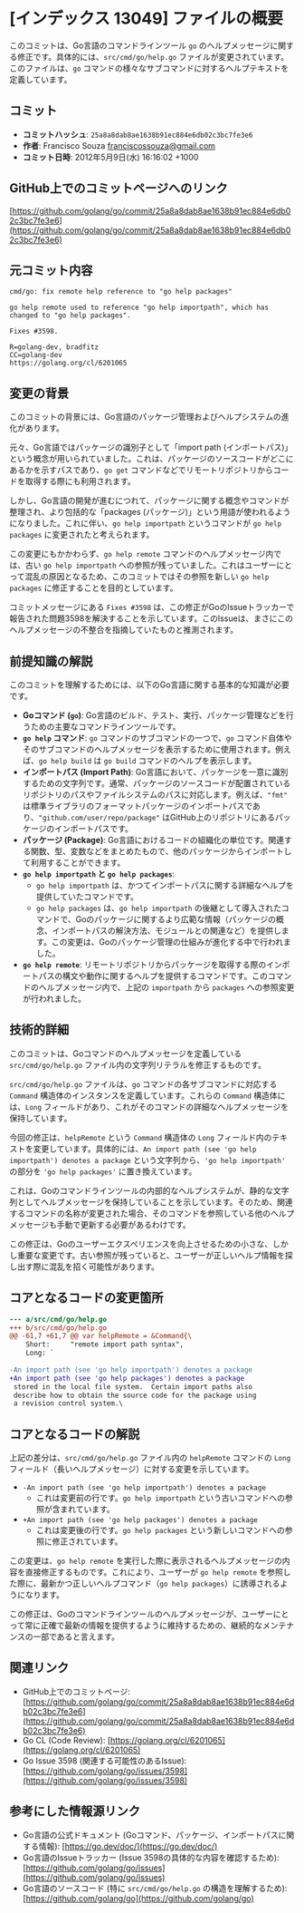 # [インデックス 13049] ファイルの概要

このコミットは、Go言語のコマンドラインツール `go` のヘルプメッセージに関する修正です。具体的には、`src/cmd/go/help.go` ファイルが変更されています。このファイルは、`go` コマンドの様々なサブコマンドに対するヘルプテキストを定義しています。

## コミット

*   **コミットハッシュ**: `25a8a8dab8ae1638b91ec884e6db02c3bc7fe3e6`
*   **作者**: Francisco Souza <franciscossouza@gmail.com>
*   **コミット日時**: 2012年5月9日(水) 16:16:02 +1000

## GitHub上でのコミットページへのリンク

[https://github.com/golang/go/commit/25a8a8dab8ae1638b91ec884e6db02c3bc7fe3e6](https://github.com/golang/go/commit/25a8a8dab8ae1638b91ec884e6db02c3bc7fe3e6)

## 元コミット内容

```
cmd/go: fix remote help reference to "go help packages"

go help remote used to reference "go help importpath", which has
changed to "go help packages".

Fixes #3598.

R=golang-dev, bradfitz
CC=golang-dev
https://golang.org/cl/6201065
```

## 変更の背景

このコミットの背景には、Go言語のパッケージ管理およびヘルプシステムの進化があります。

元々、Go言語ではパッケージの識別子として「import path (インポートパス)」という概念が用いられていました。これは、パッケージのソースコードがどこにあるかを示すパスであり、`go get` コマンドなどでリモートリポジトリからコードを取得する際にも利用されます。

しかし、Go言語の開発が進むにつれて、パッケージに関する概念やコマンドが整理され、より包括的な「packages (パッケージ)」という用語が使われるようになりました。これに伴い、`go help importpath` というコマンドが `go help packages` に変更されたと考えられます。

この変更にもかかわらず、`go help remote` コマンドのヘルプメッセージ内では、古い `go help importpath` への参照が残っていました。これはユーザーにとって混乱の原因となるため、このコミットではその参照を新しい `go help packages` に修正することを目的としています。

コミットメッセージにある `Fixes #3598` は、この修正がGoのIssueトラッカーで報告された問題3598を解決することを示しています。このIssueは、まさにこのヘルプメッセージの不整合を指摘していたものと推測されます。

## 前提知識の解説

このコミットを理解するためには、以下のGo言語に関する基本的な知識が必要です。

*   **Goコマンド (`go`)**: Go言語のビルド、テスト、実行、パッケージ管理などを行うための主要なコマンドラインツールです。
*   **`go help` コマンド**: `go` コマンドのサブコマンドの一つで、`go` コマンド自体やそのサブコマンドのヘルプメッセージを表示するために使用されます。例えば、`go help build` は `go build` コマンドのヘルプを表示します。
*   **インポートパス (Import Path)**: Go言語において、パッケージを一意に識別するための文字列です。通常、パッケージのソースコードが配置されているリポジトリのパスやファイルシステムのパスに対応します。例えば、`"fmt"` は標準ライブラリのフォーマットパッケージのインポートパスであり、`"github.com/user/repo/package"` はGitHub上のリポジトリにあるパッケージのインポートパスです。
*   **パッケージ (Package)**: Go言語におけるコードの組織化の単位です。関連する関数、型、変数などをまとめたもので、他のパッケージからインポートして利用することができます。
*   **`go help importpath` と `go help packages`**:
    *   `go help importpath` は、かつてインポートパスに関する詳細なヘルプを提供していたコマンドです。
    *   `go help packages` は、`go help importpath` の後継として導入されたコマンドで、Goのパッケージに関するより広範な情報（パッケージの概念、インポートパスの解決方法、モジュールとの関連など）を提供します。この変更は、Goのパッケージ管理の仕組みが進化する中で行われました。
*   **`go help remote`**: リモートリポジトリからパッケージを取得する際のインポートパスの構文や動作に関するヘルプを提供するコマンドです。このコマンドのヘルプメッセージ内で、上記の `importpath` から `packages` への参照変更が行われました。

## 技術的詳細

このコミットは、Goコマンドのヘルプメッセージを定義している `src/cmd/go/help.go` ファイル内の文字列リテラルを修正するものです。

`src/cmd/go/help.go` ファイルは、`go` コマンドの各サブコマンドに対応する `Command` 構造体のインスタンスを定義しています。これらの `Command` 構造体には、`Long` フィールドがあり、これがそのコマンドの詳細なヘルプメッセージを保持しています。

今回の修正は、`helpRemote` という `Command` 構造体の `Long` フィールド内のテキストを変更しています。具体的には、`An import path (see 'go help importpath') denotes a package` という文字列から、`'go help importpath'` の部分を `'go help packages'` に置き換えています。

これは、Goのコマンドラインツールの内部的なヘルプシステムが、静的な文字列としてヘルプメッセージを保持していることを示しています。そのため、関連するコマンドの名称が変更された場合、そのコマンドを参照している他のヘルプメッセージも手動で更新する必要があるわけです。

この修正は、Goのユーザーエクスペリエンスを向上させるための小さな、しかし重要な変更です。古い参照が残っていると、ユーザーが正しいヘルプ情報を探し出す際に混乱を招く可能性があります。

## コアとなるコードの変更箇所

```diff
--- a/src/cmd/go/help.go
+++ b/src/cmd/go/help.go
@@ -61,7 +61,7 @@ var helpRemote = &Command{\
 	Short:     "remote import path syntax",
 	Long: `
 
-An import path (see 'go help importpath') denotes a package
+An import path (see 'go help packages') denotes a package
 stored in the local file system.  Certain import paths also
 describe how to obtain the source code for the package using
 a revision control system.\
```

## コアとなるコードの解説

上記の差分は、`src/cmd/go/help.go` ファイル内の `helpRemote` コマンドの `Long` フィールド（長いヘルプメッセージ）に対する変更を示しています。

*   `-An import path (see 'go help importpath') denotes a package`
    *   これは変更前の行です。`go help importpath` という古いコマンドへの参照が含まれています。
*   `+An import path (see 'go help packages') denotes a package`
    *   これは変更後の行です。`go help packages` という新しいコマンドへの参照に修正されています。

この変更は、`go help remote` を実行した際に表示されるヘルプメッセージの内容を直接修正するものです。これにより、ユーザーが `go help remote` を参照した際に、最新かつ正しいヘルプコマンド（`go help packages`）に誘導されるようになります。

この修正は、Goのコマンドラインツールのヘルプメッセージが、ユーザーにとって常に正確で最新の情報を提供するように維持するための、継続的なメンテナンスの一部であると言えます。

## 関連リンク

*   GitHub上でのコミットページ: [https://github.com/golang/go/commit/25a8a8dab8ae1638b91ec884e6db02c3bc7fe3e6](https://github.com/golang/go/commit/25a8a8dab8ae1638b91ec884e6db02c3bc7fe3e6)
*   Go CL (Code Review): [https://golang.org/cl/6201065](https://golang.org/cl/6201065)
*   Go Issue 3598 (関連する可能性のあるIssue): [https://github.com/golang/go/issues/3598](https://github.com/golang/go/issues/3598)

## 参考にした情報源リンク

*   Go言語の公式ドキュメント (Goコマンド、パッケージ、インポートパスに関する情報): [https://go.dev/doc/](https://go.dev/doc/)
*   Go言語のIssueトラッカー (Issue 3598の具体的な内容を確認するため): [https://github.com/golang/go/issues](https://github.com/golang/go/issues)
*   Go言語のソースコード (特に `src/cmd/go/help.go` の構造を理解するため): [https://github.com/golang/go](https://github.com/golang/go)


